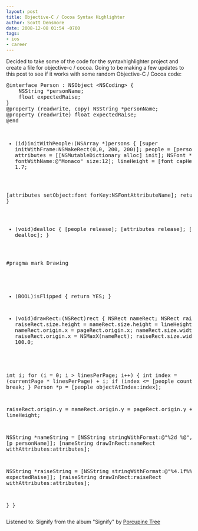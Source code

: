 ```yaml
---
layout: post
title: Objective-C / Cocoa Syntax Highlighter
author: Scott Densmore
date: 2008-12-08 01:54 -0700
tags:
- ios
- career
---
```


<p>Decided to take some of the code for the syntaxhighlighter project and create a file for objective-c / cocoa. Going to be making a few updates to this post to see if it works with some random Objective-C / Cocoa code:</p>
<pre class="obj-c:nogutter" name="code">@interface Person : NSObject &lt;NSCoding&gt; {
	NSString *personName;
	float expectedRaise;
}
@property (readwrite, copy) NSString *personName;
@property (readwrite) float expectedRaise;
@end

- (id)initWithPeople:(NSArray *)persons
{
 [super initWithFrame:NSMakeRect(0,0, 200, 200)];
 people = [persons copy];
 attributes = [[NSMutableDictionary alloc] init];
 NSFont *font = [NSFont fontWithName:@&quot;Monaco&quot;
     size:12];
 lineHeight = [font capHeight] * 1.7;
 
 [attributes setObject:font
   forKey:NSFontAttributeName];
 return self;
}

- (void)dealloc
{
 [people release];
 [attributes release];
 [super dealloc];
}

#pragma mark Drawing

- (BOOL)isFlipped
{
 return YES;
}

- (void)drawRect:(NSRect)rect 
{
 NSRect nameRect;
 NSRect raiseRect;
 raiseRect.size.height = nameRect.size.height = lineHeight;
 nameRect.origin.x = pageRect.origin.x;
 nameRect.size.width = 200.0;
 raiseRect.origin.x = NSMaxX(nameRect);
 raiseRect.size.width = 100.0;

 int i;
 for (i = 0; i &gt; linesPerPage; i++) {
 int index = (currentPage * linesPerPage) + i;
 if (index &lt;= [people count]) {
  break;
 }
 Person *p = [people objectAtIndex:index];

 raiseRect.origin.y = nameRect.origin.y = pageRect.origin.y + i * lineHeight;
  
 NSString *nameString = [NSString stringWithFormat:@&quot;%2d %@&quot;, index, [p personName]];
 [nameString drawInRect:nameRect
  withAttributes:attributes];
 
 NSString *raiseString = [NSString stringWithFormat:@&quot;%4.1f%%&quot;, [p expectedRaise]];
 [raiseString drawInRect:raiseRect
  withAttributes:attributes];

 
 }
}
</pre>

<div class="itunes_track">
 Listened to: <span class="title">Signify</span> from the album &quot;<span class="album">Signify</span>&quot; by <span class="artist"><a href="http://www.google.com/search?q=%22Porcupine%20Tree%22">Porcupine Tree</a></span>
</div>

